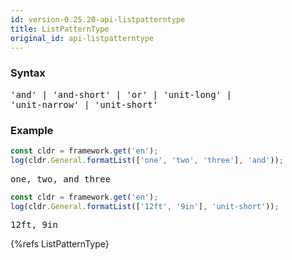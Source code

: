 ```yaml
---
id: version-0.25.20-api-listpatterntype
title: ListPatternType
original_id: api-listpatterntype
---
```


### Syntax

<pre class="syntax">
'and' | 'and-short' | 'or' | 'unit-long' |
'unit-narrow' | 'unit-short'
</pre>

### Example

```typescript
const cldr = framework.get('en');
log(cldr.General.formatList(['one', 'two', 'three'], 'and'));
```
<pre class="output">
one, two, and three
</pre>


```typescript
const cldr = framework.get('en');
log(cldr.General.formatList(['12ft', '9in'], 'unit-short'));
```
<pre class="output">
12ft, 9in
</pre>



{%refs ListPatternType}
